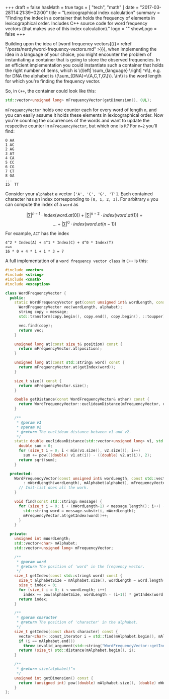 +++
draft = false
hasMath = true
tags = [
  "tech", "math"
]
date = "2017-03-28T14:21:39+02:00"
title = "Lexicographical index calculation"
summary = "Finding the index in a container that holds the frequency of elements in lexicographical order. Includes C++ source code for word frequency vectors (that makes use of this index calculation)."
logo = ""
showLogo = false
+++

Building upon the idea of [word frequency vectors]({{< relref "/posts/nerdy/word-frequency-vectors.md" >}}), when implementing the idea in a language of your choice, you might encounter the problem of instantiating a container that is going to store the observed frequencies. In an efficient implementation you could instantiate such a container that holds the right number of items, which is \\(\left| \sum\_{language} \right| ^n\\), e.g. for DNA the alphabet is \\(\sum_{DNA}=\\{A,C,T,G\\}\\). \\(n\\) is the word length for which you're finding the frequency vector.

So, in `C++`, the container could look like this:

```c++
std::vector<unsigned long> mFrequencyVector(getDimension(), 0UL);
```

`mFrequencyVector` holds one counter each for every word of length `n`, and you can easily assume it holds these elements in lexicographical order.
Now you're counting the occurrences of the words and want to update the respective counter in `mFrequencyVector`, but which one is it?  For `n=2` you'll find:

```
0 AA
1 AC
2 AG
3 AT
4 CA
5 CC
6 CG
7 CT
8 GA
...
15  TT
```

Consider your `alphabet` a vector `['A', 'C', 'G', 'T']`. Each contained character has an index corresponding to `[0, 1, 2, 3]`.
For arbitrary `n` you can compute the index of a `word` as

$$ \left| \sum \right| ^{n-1} \cdot index(word.at(0)) + \left| \sum \right| ^{n-2} \cdot index(word.at(1))\; + $$
$$ \ldots + \left| \sum \right| ^{0} \cdot index(word.at(n-1)) $$

For example, `ACT` has the index
```
4^2 * Index(A) + 4^1 * Index(C) + 4^0 * Index(T)
<=>
16 * 0 + 4 * 1 + 1 * 3 = 7
```

A full implementation of a `word frequency vector class` in `C++` is this:

```c++
#include <vector>
#include <string>
#include <cmath>
#include <exception>

class WordFrequencyVector {
  public:
    static WordFrequencyVector get(const unsigned int& wordLength, const std::vector<char>& alphabet, const string& message) {
      WordFrequencyVector vec(wordLength, alphabet);
      string copy = message;
      std::transform(copy.begin(), copy.end(), copy.begin(), ::toupper);

      vec.find(copy);
      return vec;
    }

    unsigned long at(const size_t& position) const {
      return mFrequencyVector.at(position);
    }

    unsigned long at(const std::string& word) const {
      return mFrequencyVector.at(getIndex(word));
    }

    size_t size() const {
      return mFrequencyVector.size();
    }

    double getDistance(const WordFrequencyVector& other) const {
      return WordFrequencyVector::euclideanDistance(mFrequencyVector, other.mFrequencyVector);
    }

    /**
     * @param v1
     * @param v2
     * @return The euclidean distance between v1 and v2.
     */
    static double euclideanDistance(std::vector<unsigned long> v1, std::vector<unsigned long> v2) {
      double sum = 0;
      for (size_t i = 0; i < min(v1.size(), v2.size()); i++)
        sum += pow(((double) v1.at(i)) - ((double) v2.at(i)), 2);
      return sqrt(sum);
    }

  protected:
    WordFrequencyVector(const unsigned int& wordLength, const std::vector<char>& alphabet)
        : mWordLength(wordLength), mAlphabet(alphabet), mFrequencyVector(std::vector<unsigned long>(getDimension(), 0UL)) {
      // Init-list does all the work.
    }

    void find(const std::string& message) {
      for (size_t i = 0; i + (mWordLength-1) < message.length(); i++) {
        std::string word = message.substr(i, mWordLength);
        mFrequencyVector.at(getIndex(word))++;
      }
    }

  private:
    unsigned int mWordLength;
    std::vector<char> mAlphabet;
    std::vector<unsigned long> mFrequencyVector;

    /**
     * @param word
     * @return The position of 'word' in the frequency vector.
     */
    size_t getIndex(const std::string& word) const {
      size_t alphabetSize = mAlphabet.size(), wordLength = word.length();
      size_t index = 0;
      for (size_t i = 0; i < wordLength; i++)
        index += pow(alphabetSize, wordLength - (i+1)) * getIndex(word.at(i));
      return index;
    }

    /**
     * @param character
     * @return The position of 'character' in the alphabet.
     */
    size_t getIndex(const char& character) const {
      vector<char>::const_iterator i = std::find(mAlphabet.begin(), mAlphabet.end(), character);
      if (i == mAlphabet.end())
        throw invalid_argument(std::string("WordFrequencyVector::getIndex(char) called but char couldn't be found for \'" + std::to_string(character) + "\'!"));
      return (size_t) std::distance(mAlphabet.begin(), i);
    }

    /**
     * @return size(alphabet)^n
     */
    unsigned int getDimension() const {
      return (unsigned int) pow((double) mAlphabet.size(), (double) mWordLength);
    }
};
```
